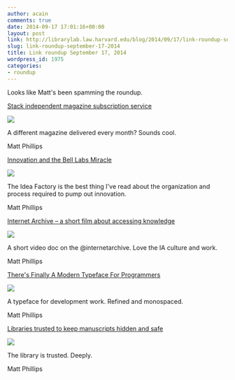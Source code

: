 ```yaml
---
author: acain
comments: true
date: 2014-09-17 17:01:16+00:00
layout: post
link: http://librarylab.law.harvard.edu/blog/2014/09/17/link-roundup-september-17-2014/
slug: link-roundup-september-17-2014
title: Link roundup September 17, 2014
wordpress_id: 1975
categories:
- roundup
---
```


Looks like Matt's been spamming the roundup. 

[Stack independent magazine subscription service ](http://www.stackmagazines.com/)

[![](/roundup/images/5419be5b70086.png)](http://www.stackmagazines.com/)

A different magazine delivered every month? Sounds cool.

Matt Phillips

[Innovation and the Bell Labs Miracle](http://www.nytimes.com/2012/02/26/opinion/sunday/innovation-and-the-bell-labs-miracle.html?pagewanted=all)

[![](/roundup/images/541354d31b207.png)](http://www.nytimes.com/2012/02/26/opinion/sunday/innovation-and-the-bell-labs-miracle.html?pagewanted=all)

The Idea Factory is the best thing I've read about the organization and process required to pump out innovation.

Matt Phillips

[Internet Archive – a short film about accessing knowledge](http://aeon.co/film/internet-archive-a-short-film-about-accessing-knowledge/)

[![](/roundup/images/5413453366b2c.png)](http://aeon.co/film/internet-archive-a-short-film-about-accessing-knowledge/)

A short video doc on the @internetarchive. Love the IA culture and work.

Matt Phillips

[There's Finally A Modern Typeface For Programmers](http://www.fastcodesign.com/3033983/theres-finally-a-modern-typeface-for-programmers)

[![](/roundup/images/540ba35e2f02a.png)](http://www.fastcodesign.com/3033983/theres-finally-a-modern-typeface-for-programmers)

A typeface for development work. Refined and monospaced.

Matt Phillips

[Libraries trusted to keep manuscripts hidden and safe](http://www.theguardian.com/books/2014/sep/05/margaret-atwood-new-work-unseen-century-future-library)

[![](/roundup/images/540b9f6b5eb25.png)](http://www.theguardian.com/books/2014/sep/05/margaret-atwood-new-work-unseen-century-future-library)

The library is trusted. Deeply.

Matt Phillips
